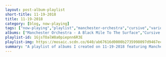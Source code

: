 ```yaml
---
layout: post-album-playlist
short-title: 11-19-2018
title: 11-19-2018
category: [blog, now-playing]
tags: ["now-playing","playlist","manchester-orchestra","cursive","various-artists","billy-squier","various-artists","too-many-zooz","afi","the-olympians"]
albums: ["Manchester Orchestra - A Black Mile To The Surface","Cursive - Vitriola","Various Artists - SUPER SLIMEY","Billy Squier - The Essential Billy Squier","Various Artists - Subway Gawdz","Too Many Zooz - Fanimals","AFI - AFI (The Blood Album)","The Olympians - The Olympians"]
playlist-id: 1GjsTOalW8a0piepnn6R3E
playlist-img: https://mosaic.scdn.co/640/ab67616d0000b2735998097d9467eccb3e99b8c1ab67616d0000b2736827146a676dafc0357fa665ab67616d0000b273bade9185b88572474d918a94ab67616d0000b273de20b544e4270a61a68b8d91
summary: "A playlist of albums I created on 11-19-2018 featuring Manchester Orchestra, Cursive, Various Artists, Billy Squier, Various Artists, Too Many Zooz, AFI, and The Olympians"
---
```

